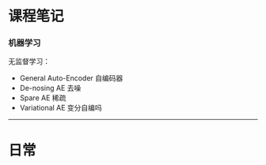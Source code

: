 # 课程笔记
### 机器学习
无监督学习：
- General Auto-Encoder 自编码器
- De-nosing AE 去噪
- Spare AE 稀疏
- Variational AE 变分自编吗
- - -
# 日常